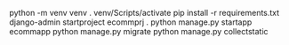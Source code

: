 python -m venv venv
. venv/Scripts/activate
pip install -r requirements.txt
django-admin startproject ecommprj .
python manage.py startapp ecommapp
python manage.py migrate
python manage.py collectstatic
